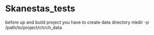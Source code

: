 # Skanestas_tests
before up and build project you have to create data directory mkdir -p /path/to/project/ch/ch_data
